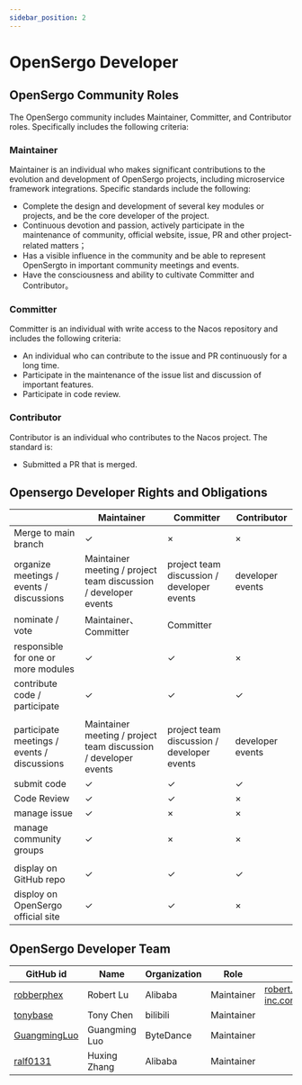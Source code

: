 ```yaml
---
sidebar_position: 2
---
```


# OpenSergo Developer

## OpenSergo Community Roles

The OpenSergo community includes Maintainer, Committer, and Contributor roles. Specifically includes the following criteria:

### Maintainer

Maintainer is an individual who makes significant contributions to the evolution and development of OpenSergo projects, including microservice framework integrations. Specific standards include the following:

* Complete the design and development of several key modules or projects, and be the core developer of the project.
* Continuous devotion and passion, actively participate in the maintenance of community, official website, issue, PR and other project-related matters；
* Has a visible influence in the community and be able to represent OpenSergto in important community meetings and events.
* Have the consciousness and ability to cultivate Committer and Contributor。

### Committer

Committer is an individual with write access to the Nacos repository and includes the following criteria:

* An individual who can contribute to the issue and PR continuously for a long time.
* Participate in the maintenance of the issue list and discussion of important features.
* Participate in code review.

### Contributor

Contributor is an individual who contributes to the Nacos project. The standard is:

* Submitted a PR that is merged.

## Opensergo Developer Rights and Obligations


|  | Maintainer | Committer | Contributor |
|---|---|---|---|
| Merge to main branch  |  ✓ | ×  |  × |
| organize meetings / events / discussions | Maintainer meeting / project team discussion / developer events | project team discussion / developer events | developer events |
| nominate / vote |  Maintainer、Committer | Committer  |   |
| responsible for one or more modules  | ✓ | ✓ | × |
| contribute code / participate | ✓ | ✓ | ✓ |
|   |   |   |   |
| participate meetings / events / discussions | Maintainer meeting / project team discussion / developer events | project team discussion / developer events | developer events |
| submit code  | ✓ | ✓ | ✓ |
| Code Review  | ✓ | ✓ | × |
| manage issue  | ✓ | × | × |
| manage community groups  | ✓ | × | × |
|   |   |   |   |
| display on GitHub repo | ✓ | ✓ | ✓ |
| disploy on OpenSergo official site | ✓ | ✓ | × |

## OpenSergo Developer Team

| GitHub id | Name | Organization | Role | E-mail |
| --- | ----------- | --- | --- | --- |
| [robberphex](https://github.com/robberphex) | Robert Lu | Alibaba | Maintainer | robert.lyb@alibaba-inc.com |
| [tonybase](https://github.com/tonybase) | Tony Chen | bilibili | Maintainer | |
| [GuangmingLuo](https://github.com/GuangmingLuo) | Guangming Luo | ByteDance | Maintainer | |
| [ralf0131](https://github.com/ralf0131) | Huxing Zhang | Alibaba | Maintainer | |
